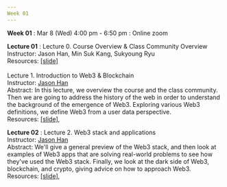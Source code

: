 ```yaml
---
Week 01
---
```


<b>Week 01</b>
: Mar 8 (Wed) 4:00 pm - 6:50 pm
  : Online zoom

<b>Lecture 01</b>
: Lecture 0. Course Overview & Class Community Overview<br>
  Instructor: Jason Han, Min Suk Kang, Sukyoung Ryu<br>
  Resources: <a href="/kaist/assets/files/Web3@KAIST-Lecture00-CourseOverview.pdf" target="_blank">[slide]</a><br>
  <br>
  Lecture 1. Introduction to Web3 & Blockchain<br>
  Instructor: <a href="/kaist/staff/#Jaesun Han (Jason)">Jason Han</a><br>
  Abstract: In this lecture, we overview the course and the class community. Then we are going to address the history of the web in order to understand the background of the emergence of Web3. Exploring various Web3 definitions, we define Web3 from a user data perspective.<br>
  Resources: <a href="/kaist/assets/files/Web3@KAIST-Lecture01.pdf" target="_blank">[slide]</a>,<br>
             <!-- <a href="https://youtu.be/C-GWS-M4sw0" target="_blank">[recording]</a><br> -->

<b>Lecture 02</b>
: Lecture 2. Web3 stack and applications<br>
  Instructor: <a href="/kaist/staff/#Jaesun Han (Jason)">Jason Han</a><br>
  Abstract: We'll give a general preview of the Web3 stack, and then look at examples of Web3 apps that are solving real-world problems to see how they've used the Web3 stack. Finally, we look at the dark side of Web3, blockchain, and crypto, giving advice on how to approach Web3.<br> 
  Resources: <a href="/kaist/assets/files/Web3@KAIST-Lecture02.pdf" target="_blank">[slide]</a>,<br>
             <!-- <a href="https://youtu.be/KQnvneNQMJY" target="_blank">[recording]</a><br> -->
